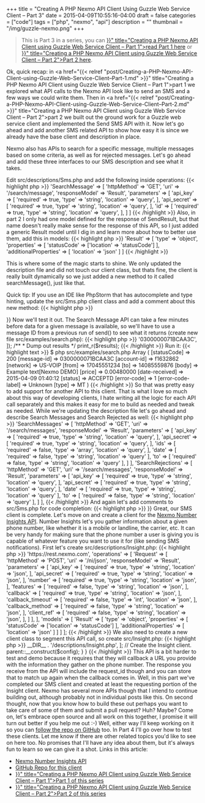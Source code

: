 +++
title = "Creating A PHP Nexmo API Client Using Guzzle Web Service Client – Part 3"
date = 2015-04-09T10:55:16-04:00
draft = false
categories = ["code"]
tags = ["php", "nexmo", "api"]
description = ""
thumbnail = "/img/guzzle-nexmo.png"
+++

<blockquote>
This is Part 3 in a series, you can <a href="{{< relref "post/Creating-a-PHP-Nexmo-API-Client-using-Guzzle-Web-Service-Client–Part-1.md" >}}" title="Creating a PHP Nexmo API Client using Guzzle Web Service Client – Part 1">read Part 1 here</a> or <a href="{{< relref "post/Creating-a-PHP-Nexmo-API-Client-using-Guzzle-Web-Service-Client–Part-2.md" >}}" title="Creating a PHP Nexmo API Client using Guzzle Web Service Client – Part 2">Part 2 here</a>.
</blockquote>

Ok, quick recap: in <a href="{{< relref "post/Creating-a-PHP-Nexmo-API-Client-using-Guzzle-Web-Service-Client–Part-1.md" >}}" title="Creating a PHP Nexmo API Client using Guzzle Web Service Client – Part 1">part 1</a> we explored what API calls to the Nexmo API look like to send an SMS and a few ways we could write them. Then in <a href="{{< relref "post/Creating-a-PHP-Nexmo-API-Client-using-Guzzle-Web-Service-Client–Part-2.md" >}}" title="Creating a PHP Nexmo API Client using Guzzle Web Service Client – Part 2">part 2</a> we built out the ground work for a Guzzle web service client and implemented the Send SMS API with it. Now let's go ahead and add another SMS related API to show how easy it is since we already have the base client and description in place.

Nexmo also has APIs to search for a specific message, multiple messages based on some criteria, as well as for rejected messages. Let's go ahead and add these three interfaces to our SMS description and see what it takes.

Edit src/descriptions/Sms.php and add the following inside operations:
{{< highlight php >}}
        'SearchMessage' => [
            'httpMethod' => 'GET',
            'uri' => '/search/message',
            'responseModel' => 'Result',
            'parameters' => [
                'api_key' => [
                    'required' => true,
                    'type' => 'string',
                    'location' => 'query',
                ],
                'api_secret' => [
                    'required' => true,
                    'type' => 'string',
                    'location' => 'query',
                ],
                'id' => [
                    'required' => true,
                    'type'     => 'string',
                    'location' => 'query',
                ],
            ]
        ]
{{< /highlight >}}
Also, in part 2 I only had one model defined for the response of SendResult, but that name doesn't really make sense for the response of this API, so I just added a generic Result model until I dig in and learn more about how to better use them, add this in models:
{{< highlight php >}}
        'Result' => [
            'type' => 'object',
            'properties' => [
                'statusCode' => ['location' => 'statusCode']
            ],
            'additionalProperties' => [
                'location' => 'json'
            ]
        ]
{{< /highlight >}}

This is where some of the magic starts to shine. We only updated the description file and did not touch our client class, but thats fine, the client is really built dynamically so we just added a new method to it called searchMessage(), just like that.

Quick tip: If you use an IDE like PhpStorm that has autocomplete and type hinting, update the src/Sms.php client class and add a comment about this new method:
{{< highlight php >}}
<?php
/**
 * Nexmo SMS API Client implemented with Guzzle Web Service
 *
 * @method array send(array $config = [])
 * @method array searchMessage(array $config = [])
 */
class Sms extends BaseClient
{{< /highlight >}}

Now we'll test it out. The Search Message API can take a few minutes before data for a given message is available, so we'll have to use a message ID from a previous run of send() to see what it returns (create new file src/examples/search.php):
{{< highlight php >}}
<?php
/**
 * Include Composer autoloader
 */
require_once __DIR__.'/../../vendor/autoload.php';

/**
 * Import Sms client
 */
use Nexmo\Sms;

/**
 * Load config, expecting an array with:
 * api_key, api_secret
 */
$config = include __DIR__.'/../../config-local.php';

/**
 * Get an SMS client object
 */
$sms = new Sms($config);

/**
 * Now let's search for a message
 */
$results = $sms-&gt;searchMessage([
    'id' => '0300000071BCAA3C',
]);

/**
 * Dump out results
 */
print_r($results);
{{< /highlight >}}
Run it:
{{< highlight text >}}
$ php src/examples/search.php
Array
(
    [statusCode] => 200
    [message-id] => 0300000071BCAA3C
    [account-id] => f1632862
    [network] => US-VOIP
    [from] => 17045551234
    [to] => 14085559876
    [body] => Example text[Nexmo DEMO]
    [price] => 0.00480000
    [date-received] => 2015-04-09 01:40:12
    [status] => ACCEPTD
    [error-code] => 1
    [error-code-label] => Unknown
    [type] => MT
)
{{< /highlight >}}

So that was pretty easy to add support for another API to this client. That is what I love so much about this way of developing clients, I hate writing all the logic for each API call separately and this makes it easy for me to build as needed and tweak as needed. While we're updating the description file let's go ahead and describe Search Messages and Search Rejected as well:
{{< highlight php >}}
        'SearchMessages' => [
            'httpMethod' => 'GET',
            'uri' => '/search/messages',
            'responseModel' => 'Result',
            'parameters' => [
                'api_key' => [
                    'required' => true,
                    'type' => 'string',
                    'location' => 'query',
                ],
                'api_secret' => [
                    'required' => true,
                    'type' => 'string',
                    'location' => 'query',
                ],
                'ids' => [
                    'required' => false,
                    'type'     => 'array',
                    'location' => 'query',
                ],
                'date' => [
                    'required' => false,
                    'type' => 'string',
                    'location' => 'query'
                ],
                'to' => [
                    'required' => false,
                    'type' => 'string',
                    'location' => 'query'
                ],
            ]
        ],
        'SearchRejections' => [
            'httpMethod' => 'GET',
            'uri' => '/search/messages',
            'responseModel' => 'Result',
            'parameters' => [
                'api_key' => [
                    'required' => true,
                    'type' => 'string',
                    'location' => 'query',
                ],
                'api_secret' => [
                    'required' => true,
                    'type' => 'string',
                    'location' => 'query',
                ],
                'date' => [
                    'required' => true,
                    'type' => 'string',
                    'location' => 'query'
                ],
                'to' => [
                    'required' => false,
                    'type' => 'string',
                    'location' => 'query'
                ],
            ]
        ],
{{< /highlight >}}
And again let's add comments to src/Sms.php for code completion:
{{< highlight php >}}
<?php
/**
 * Nexmo SMS API Client implemented with Guzzle Web Service
 *
 * @method array send(array $config = [])
 * @method array searchMessage(array $config = [])
 * @method array searchMessages(array $config = [])
 * @method array searchRejections(array $config = [])
 */
{{< /highlight >}}
Great, our SMS client is complete. Let's move on and create a client for the <a href="https://docs.nexmo.com/index.php/number-insight" title="Number Insights API" target="_blank">Nexmo Number Insights API</a>. Number Insights let's you gather information about a given phone number, like whether it is a mobile or landline, the carrier, etc. It can be very handy for making sure that the phone number a user is giving you is capable of whatever feature you want to use it for (like sending SMS notifications).

First let's create src/descriptions/Insight.php:
{{< highlight php >}}
<?php return [
    'baseUrl' => 'https://rest.nexmo.com',
    'operations' => [
        'Request' => [
            'httpMethod' => 'POST',
            'uri' => '/ni/json',
            'responseModel' => 'Result',
            'parameters' => [
                'api_key' => [
                    'required' => true,
                    'type' => 'string',
                    'location' => 'json',
                ],
                'api_secret' => [
                    'required' => true,
                    'type' => 'string',
                    'location' => 'json',
                ],
                'number' => [
                    'required' => true,
                    'type'     => 'string',
                    'location' => 'json',
                ],
                'features' => [
                    'required' => false,
                    'type' => 'string',
                    'location' => 'json',
                ],
                'callback' => [
                    'required' => true,
                    'type' => 'string',
                    'location' => 'json',
                ],
                'callback_timeout' => [
                    'required' => false,
                    'type' => 'int',
                    'location' => 'json',
                ],
                'callback_method' => [
                    'required' => false,
                    'type' => 'string',
                    'location' => 'json',
                ],
                'client_ref' => [
                    'required' => false,
                    'type' => 'string',
                    'location' => 'json',
                ],
            ]
        ],
    ],
    'models' => [
        'Result' => [
            'type' => 'object',
            'properties' => [
                'statusCode' => ['location' => 'statusCode']
            ],
            'additionalProperties' => [
                'location' => 'json'
            ]
        ]
    ]
];
{{< /highlight >}}
We also need to create a new client class to segment this API call, so create src/Insight.php:
{{< highlight php >}}
<?php
namespace Nexmo;

use Nexmo\BaseClient;

/**
 * Nexmo Insight API Client implemented with Guzzle Web Service
 *
 * @method array request(array $config = [])
 */
class Insight extends BaseClient
{
    /**
     * @param array $config
     */
    public function __construct(array $config = [])
    {
        // Set description_path.
        $config += [
            'description_path' => __DIR__ . '/descriptions/Insight.php',
        ];
        // Create the Insight client.
        parent::__construct($config);
    }
}
{{< /highlight >}}
This API is a bit harder to test and demo because it requires that they will callback a URL you provide with the information they gather on the phone number. The response you receive from the API will include the request_id though and you can store that to match up again when the callback comes in.

Well, in this part we've completed our SMS client and created at least the requesting portion of the Insight client. Nexmo has several more APIs though that I intend to continue building out, although probably not in individual posts like this. On second thought, now that you know how to build these out perhaps you want to take care of some of them and submit a pull request? Huh? Maybe? Come on, let's embrace open source and all work on this together, I promise it will turn out better if you help me out :-) Well, either way I'll keep working on it so you can <a href="https://github.com/fillup/nexmo" title="GitHub repo for this client" target="_blank">follow the repo on GitHub</a> too.

In Part 4 I'll go over how to test these clients. Let me know if there are other related topics you'd like to see on here too. No promises that I'll have any idea about them, but it's always fun to learn so we can give it a shot.

Links in this article:
<ul>
	<li><a href="https://docs.nexmo.com/index.php/number-insight" title="Nexmo Number Insights API" target="_blank">Nexmo Number Insights API</a></li>
	<li><a href="https://github.com/fillup/nexmo" title="GitHub repo for this client" target="_blank">GitHub Repo for this client</a></li>
	<li><a href="{{< relref "post/Creating-a-PHP-Nexmo-API-Client-using-Guzzle-Web-Service-Client–Part-1.md" >}}" title="Creating a PHP Nexmo API Client using Guzzle Web Service Client – Part 1">Part 1 of this series</a></li>
	<li><a href="{{< relref "post/Creating-a-PHP-Nexmo-API-Client-using-Guzzle-Web-Service-Client–Part-2.md" >}}" title="Creating a PHP Nexmo API Client using Guzzle Web Service Client – Part 2">Part 2 of this series</a></li>
</ul>
